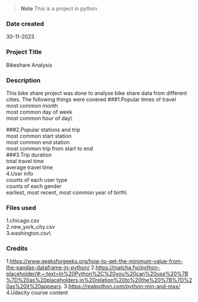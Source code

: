 >**Note** This is a project in python

### Date created
30-11-2023

### Project Title
Bikeshare Analysis

### Description
This bike share project was done to analyse bike share data from different cities.
The following things were covered
###1.Popular times of travel\
most common month\
most common day of week\
most common hour of day\

###2.Popular stations and trip\
most common start station\
most common end station\
most common trip from start to end\
###3.Trip duration\
total travel time\
average travel time\
4.User info\
counts of each user type\
counts of each gender\
earliest, most recent, most common year of birth\

### Files used
1.chicago.csv\
2.new_york_city.csv\
3.washington.csv\

### Credits
1.https://www.geeksforgeeks.org/how-to-get-the-minimum-value-from-the-pandas-dataframe-in-python/
2.https://matcha.fyi/python-placeholder/#:~:text=In%20Python%2C%20you%20can%20use%20%7B%7D%20as%20placeholders,in%20relation%20to%20the%20%7B%7D%20as%20it%20appears.
3.https://realpython.com/python-min-and-max/
4.Udacity course content

